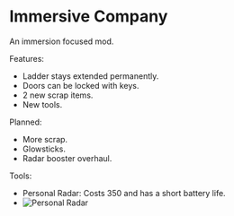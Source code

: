 
# Immersive Company

An immersion focused mod.

Features:

-    Ladder stays extended permanently.
-    Doors can be locked with keys.
-    2 new scrap items.
-    New tools.

Planned:

-    More scrap.
-    Glowsticks.
-    Radar booster overhaul.

Tools:
- Personal Radar: Costs 350 and has a short battery life.
- ![Personal Radar](https://i.ibb.co/7kbjfgg/Capture.png "Personal Radar")

